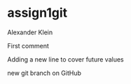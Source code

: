 # assign1git
Alexander Klein

First comment

Adding a new line to cover future values

new git branch on GitHub
